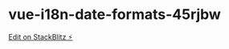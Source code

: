 # vue-i18n-date-formats-45rjbw

[Edit on StackBlitz ⚡️](https://stackblitz.com/edit/vue-i18n-date-formats-45rjbw)